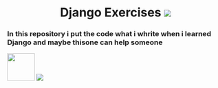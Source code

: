 <h1 align="center">Django Exercises   <img src="https://img.icons8.com/external-tal-revivo-color-tal-revivo/24/000000/external-programming-language-software-with-admin-access-control-programing-color-tal-revivo.png"/></h1>

<h3> In this repository i put the code what i whrite when i learned Django and maybe thisone can help someone </h3>
<div>
<img height="64" src="https://www.djangoproject.com/m/img/logos/django-logo-negative.png"/>
<img src="https://img.icons8.com/external-tal-revivo-shadow-tal-revivo/64/000000/external-python-an-interpreted-high-level-general-purpose-programming-language-logo-shadow-tal-revivo.png"/>
</div>
